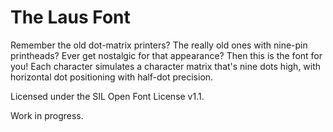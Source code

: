 The Laus Font
=============

Remember the old dot-matrix printers? The really old ones with nine-pin printheads?
Ever get nostalgic for that appearance? Then this is the font for you!
Each character simulates a character matrix that's nine dots high, with
horizontal dot positioning with half-dot precision.

Licensed under the SIL Open Font License v1.1.


Work in progress.
